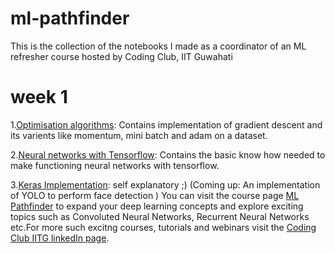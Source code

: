 # ml-pathfinder
This is the collection of the notebooks I made as a coordinator of an ML refresher course hosted by Coding Club, IIT Guwahati
# week 1
1.[Optimisation algorithms](https://github.com/AryanVerma2204/ml-pathfinder/tree/master/Optimization%20algorithms): Contains implementation of gradient descent and its varients like momentum, mini batch and adam on a dataset.<p></p>
2.[Neural networks with Tensorflow](https://github.com/AryanVerma2204/ml-pathfinder/tree/master/neural%20nets%20intro%20tensorflow): Contains the basic know how needed to make functioning neural networks with tensorflow.<p></p>
3.[Keras Implementation](https://github.com/AryanVerma2204/ml-pathfinder/blob/master/keras_implementation.ipynb): self explanatory  ;)
(Coming up: An implementation of YOLO to perform face detection )
You can visit the course page [ML Pathfinder](https://codingiitg.github.io/ml_week0.html#) to expand your deep learning concepts and explore exciting topics such as Convoluted Neural Networks, Recurrent Neural Networks etc.For more such excitng courses, tutorials and webinars visit the [Coding Club IITG linkedIn page](https://www.linkedin.com/company/coding-club-iitg/).
